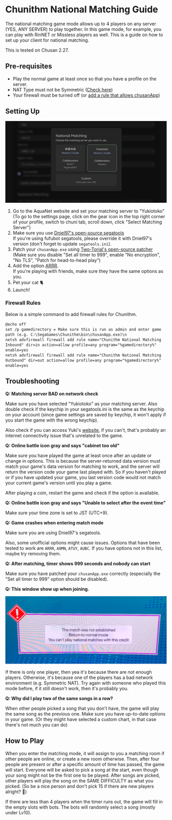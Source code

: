# Chunithm National Matching Guide

The national matching game mode allows up to 4 players on any server (YES, ANY SERVER) to play together.
In this game mode, for example, you can play with RinNET or Missless players as well.
This is a guide on how to set up your client for national matching.

This is tested on Chusan 2.27.

## Pre-requisites

- Play the normal game at least once so that you have a profile on the server.
- NAT Type must not be Symmetric ([Check here](https://www.checkmynat.com/))
- Your firewall must be turned off (or [add a rule that allows chusanApp](#firewall-rules))

## Setting Up

![](img/chu3-matching.png)

1. Go to the AquaNet website and set your matching server to "Yukiotoko"  
   (To go to the settings page, click on the gear icon in the top right corner of your profile, switch to chuni tab, scroll down, click "Select Matching Server")
2. Make sure you use [Dniel97's open-source segatools](https://gitea.tendokyu.moe/Dniel97/SEGAguide/wiki/SDHD)  
   If you're using fufubot segatools, please override it with Dniel97's version (don't forget to update `segatools.ini`).
3. Patch your `chusanApp.exe` using [Two-Torial's open-source patcher](https://patcher.two-torial.xyz/)  
   (Make sure you disable "Set all timer to 999", enable "No encryption", "No TLS", "Patch for head-to-head play")
4. Add the option [ARRR](https://pixeldrain.com/u/D2jjN3of).  
   If you're playing with friends, make sure they have the same options as you.
5. Pet your cat 🐈
6. Launch!


### Firewall Rules

Below is a simple command to add firewall rules for Chunithm.

```shell
@echo off
set /p gamedirectory = Make sure this is run as admin and enter game path (e.g. C:\SegaGames\Chunithm\bin\chusanApp.exe)\n
netsh advfirewall firewall add rule name="Chunithm National Matching Inbound" dir=in action=allow profile=any program="%gamedirectory%" enable=yes
netsh advfirewall firewall add rule name="Chunithm National Matching Outbound" dir=out action=allow profile=any program="%gamedirectory%" enable=yes
```

## Troubleshooting

**Q: Matching server BAD on network check**

Make sure you have selected "Yukiotoko" as your matching server. 
Also double check if the keychip in your segatools.ini is the same as the keychip on your account 
(since game settings are saved by keychip, it won't apply if you start the game with the wrong keychip).

Also check if you can access Yuki's [website](http://yukiotoko.chara.lol/), if you can't, 
that's probably an internet connectivity issue that's unrelated to the game.

**Q: Online battle icon gray and says "cabinet too old"**

Make sure you have played the game at least once after an update or change in options.
This is because the server-returned data version must match your game's data version for matching to work, 
and the server will return the version code your game last played with.
So if you haven't played or if you have updated your game,
you last version code would not match your current game's version until you play a game.

After playing a coin, restart the game and check if the option is available.

**Q: Online battle icon gray and says "Unable to select after the event time"**

Make sure your time zone is set to JST (UTC+9).

**Q: Game crashes when entering match mode**

Make sure you are using Dniel97's segatools.

Also, some unofficial options might cause issues. Options that have been tested to work are `ARRR`, `AOMN`, `ATUY`, `AUBC`. 
If you have options not in this list, maybe try removing them.

**Q: After matching, timer shows 999 seconds and nobody can start**

Make sure you have patched your `chusanApp.exe` correctly (especially the "Set all timer to 999" option should be disabled).

**Q: This window show up when joining.**

![](img/chu3-matching-error.png)

If there is only one player, then yea it's because there are not enough players.
Otherwise, it's because one of the players has a bad network environment (e.g. Symmetric NAT).
Try again with someone who played this mode before, if it still doesn't work, then it's probably you.

**Q: Why did I play two of the same songs in a row?**

When other people picked a song that you don't have, the game will play the same song as the previous one.
Make sure you have up-to-date options in your game. 
(Or they might have selected a custom chart, in that case there's not much you can do)

## How to Play

When you enter the matching mode, it will assign to you a matching room if other people are online, or create a new room otherwise. 
Then, after four people are present or after a specific amount of time has passed, the game will start.
Everyone will be asked to pick a song at the start, even though your song might not be the first one to be played.
After songs are picked, other players will play the song on the SAME DIFFICULTY as what you picked.
(So be a nice person and don't pick 15 if there are new players alright? 🥺)

If there are less than 4 players when the timer runs out, the game will fill in the empty slots with bots.
The bots will randomly select a song (mostly under Lv10).
